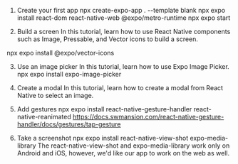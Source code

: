 1. Create your first app
npx create-expo-app . --template blank
npx expo install react-dom react-native-web @expo/metro-runtime
npx expo start

2. Build a screen
In this tutorial, learn how to use React Native components such as Image, Pressable, and Vector icons to build a screen.

npx expo install @expo/vector-icons

3. Use an image picker
In this tutorial, learn how to use Expo Image Picker.
npx expo install expo-image-picker

4. Create a modal
In this tutorial, learn how to create a modal from React Native to select an image.

5. Add gestures
npx expo install react-native-gesture-handler react-native-reanimated
https://docs.swmansion.com/react-native-gesture-handler/docs/gestures/tap-gesture

6. Take a screenshot
npx expo install react-native-view-shot expo-media-library
The react-native-view-shot and expo-media-library work only on Android and iOS, however, we'd like our app to work on the web as well.